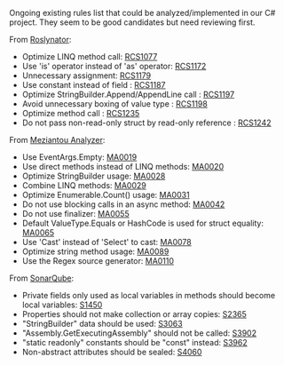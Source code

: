 Ongoing existing rules list that could be analyzed/implemented in our C# project.
They seem to be good candidates but need reviewing first.

From [Roslynator](https://github.com/dotnet/roslynator):
+ Optimize LINQ method call: [RCS1077](https://josefpihrt.github.io/docs/roslynator/analyzers/RCS1077/)
+ Use 'is' operator instead of 'as' operator: [RCS1172](https://josefpihrt.github.io/docs/roslynator/analyzers/RCS1172/)
+ Unnecessary assignment: [RCS1179](https://josefpihrt.github.io/docs/roslynator/analyzers/RCS1179/)
+ Use constant instead of field : [RCS1187](https://josefpihrt.github.io/docs/roslynator/analyzers/RCS1187/)
+ Optimize StringBuilder.Append/AppendLine call : [RCS1197](https://josefpihrt.github.io/docs/roslynator/analyzers/RCS1197/)
+ Avoid unnecessary boxing of value type : [RCS1198](https://josefpihrt.github.io/docs/roslynator/analyzers/RCS1198/)
+ Optimize method call : [RCS1235](https://josefpihrt.github.io/docs/roslynator/analyzers/RCS1235/)
+ Do not pass non-read-only struct by read-only reference : [RCS1242](https://josefpihrt.github.io/docs/roslynator/analyzers/RCS1242/)

From [Meziantou Analyzer](https://github.com/meziantou/Meziantou.Analyzer):
+ Use EventArgs.Empty: [MA0019](https://github.com/meziantou/Meziantou.Analyzer/blob/main/docs/Rules/MA0019.md)
+ Use direct methods instead of LINQ methods: [MA0020](https://github.com/meziantou/Meziantou.Analyzer/blob/main/docs/Rules/MA0020.md)
+ Optimize StringBuilder usage: [MA0028](https://github.com/meziantou/Meziantou.Analyzer/blob/main/docs/Rules/MA0028.md)
+ Combine LINQ methods: [MA0029](https://github.com/meziantou/Meziantou.Analyzer/blob/main/docs/Rules/MA0029.md)
+ Optimize Enumerable.Count() usage: [MA0031](https://github.com/meziantou/Meziantou.Analyzer/blob/main/docs/Rules/MA0031.md)
+ Do not use blocking calls in an async method: [MA0042](https://github.com/meziantou/Meziantou.Analyzer/blob/main/docs/Rules/MA0042.md)
+ Do not use finalizer: [MA0055](https://github.com/meziantou/Meziantou.Analyzer/blob/main/docs/Rules/MA0055.md)
+ Default ValueType.Equals or HashCode is used for struct equality: [MA0065](https://github.com/meziantou/Meziantou.Analyzer/blob/main/docs/Rules/MA0065.md)
+ Use 'Cast' instead of 'Select' to cast: [MA0078](https://github.com/meziantou/Meziantou.Analyzer/blob/main/docs/Rules/MA0078.md)
+ Optimize string method usage: [MA0089](https://github.com/meziantou/Meziantou.Analyzer/blob/main/docs/Rules/MA0089.md)
+ Use the Regex source generator: [MA0110](https://github.com/meziantou/Meziantou.Analyzer/blob/main/docs/Rules/MA0110.md)

From [SonarQube](https://www.sonarsource.com/products/sonarqube/):
+ Private fields only used as local variables in methods should become local variables: [S1450](https://cloud-ci.sgs.com/sonar/coding_rules?open=csharpsquid%3AS1450&rule_key=csharpsquid%3AS1450)
+ Properties should not make collection or array copies: [S2365](https://cloud-ci.sgs.com/sonar/coding_rules?open=csharpsquid%3AS2365&rule_key=csharpsquid%3AS2365)
+ "StringBuilder" data should be used: [S3063](https://cloud-ci.sgs.com/sonar/coding_rules?open=csharpsquid%3AS3063&rule_key=csharpsquid%3AS3063)
+ "Assembly.GetExecutingAssembly" should not be called: [S3902](https://cloud-ci.sgs.com/sonar/coding_rules?open=csharpsquid%3AS3902&rule_key=csharpsquid%3AS3902)
+ "static readonly" constants should be "const" instead: [S3962](https://cloud-ci.sgs.com/sonar/coding_rules?open=csharpsquid%3AS3962&rule_key=csharpsquid%3AS3962)
+ Non-abstract attributes should be sealed: [S4060](https://cloud-ci.sgs.com/sonar/coding_rules?open=csharpsquid%3AS4060&rule_key=csharpsquid%3AS4060)
